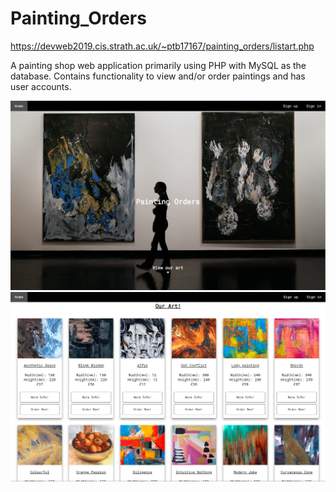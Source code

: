 # Painting_Orders

https://devweb2019.cis.strath.ac.uk/~ptb17167/painting_orders/listart.php

A painting shop web application primarily using PHP with MySQL as the database. Contains functionality to view and/or order paintings and has user accounts.


![](paintingHome.jpg)
![](paintingPaintings.jpg)
